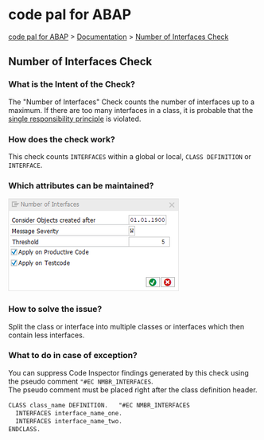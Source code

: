 # code pal for ABAP

[code pal for ABAP](../../README.md) > [Documentation](../check_documentation.md) > [Number of Interfaces Check](number-interfaces.md)

## Number of Interfaces Check

### What is the Intent of the Check?

The "Number of Interfaces" Check counts the number of interfaces up to a maximum. If there are too many interfaces in a class, it is probable that the [single responsibility principle](https://en.wikipedia.org/wiki/Single_responsibility_principle) is violated.

### How does the check work?

This check counts `INTERFACES` within a global or local, `CLASS DEFINITION` or `INTERFACE`.

### Which attributes can be maintained?

![Attributes](./imgs/number_of_interfaces.png)

### How to solve the issue?

Split the class or interface into multiple classes or interfaces which then contain less interfaces.

### What to do in case of exception?

You can suppress Code Inspector findings generated by this check using the pseudo comment `"#EC NMBR_INTERFACES`.  
The pseudo comment must be placed right after the class definition header.

```abap
CLASS class_name DEFINITION.   "#EC NMBR_INTERFACES
  INTERFACES interface_name_one.
  INTERFACES interface_name_two.
ENDCLASS.
```
